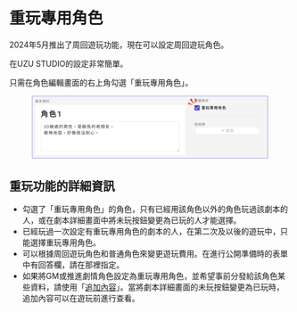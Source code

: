 # 重玩專用角色

2024年5月推出了周回遊玩功能，現在可以設定周回遊玩角色。

在UZU STUDIO的設定非常簡單。

只需在角色編輯畫面的右上角勾選「重玩專用角色」。

<figure><img src="../../.gitbook/assets/character-5.png" alt=""><figcaption></figcaption></figure>

## 重玩功能的詳細資訊

* 勾選了「重玩專用角色」的角色，只有已經用該角色以外的角色玩過該劇本的人，或在劇本詳細畫面中將未玩按鈕變更為已玩的人才能選擇。
* 已經玩過一次設定有重玩專用角色的劇本的人，在第二次及以後的遊玩中，只能選擇重玩專用角色。
* 可以根據周回遊玩角色和普通角色來變更遊玩費用。在進行公開準備時的表單中有回答欄，請在那裡指定。
* 如果將GM或推進劇情角色設定為重玩專用角色，並希望事前分發給該角色某些資料，請使用「[追加內容](../../scenariohome/marketing.md#kontentsuno)」。當將劇本詳細畫面的未玩按鈕變更為已玩時，追加內容可以在遊玩前進行查看。
